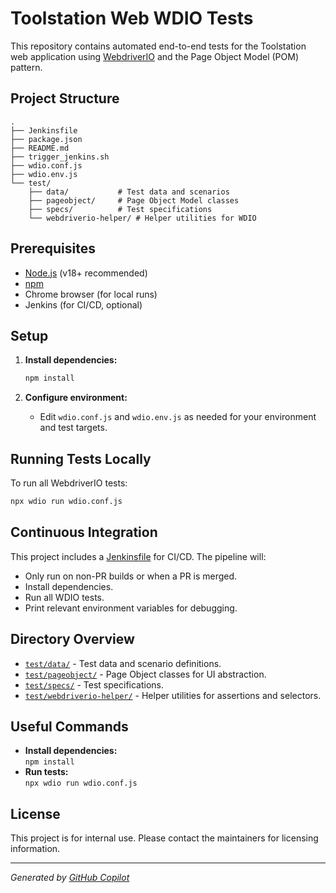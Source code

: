 # Toolstation Web WDIO Tests

This repository contains automated end-to-end tests for the Toolstation web application using [WebdriverIO](https://webdriver.io/) and the Page Object Model (POM) pattern.

## Project Structure

```
.
├── Jenkinsfile
├── package.json
├── README.md
├── trigger_jenkins.sh
├── wdio.conf.js
├── wdio.env.js
└── test/
    ├── data/           # Test data and scenarios
    ├── pageobject/     # Page Object Model classes
    ├── specs/          # Test specifications
    └── webdriverio-helper/ # Helper utilities for WDIO
```

## Prerequisites

- [Node.js](https://nodejs.org/) (v18+ recommended)
- [npm](https://www.npmjs.com/)
- Chrome browser (for local runs)
- Jenkins (for CI/CD, optional)

## Setup

1. **Install dependencies:**

   ```sh
   npm install
   ```

2. **Configure environment:**
   - Edit `wdio.conf.js` and `wdio.env.js` as needed for your environment and test targets.

## Running Tests Locally

To run all WebdriverIO tests:

```sh
npx wdio run wdio.conf.js
```

## Continuous Integration

This project includes a [Jenkinsfile](Jenkinsfile) for CI/CD. The pipeline will:

- Only run on non-PR builds or when a PR is merged.
- Install dependencies.
- Run all WDIO tests.
- Print relevant environment variables for debugging.

## Directory Overview

- [`test/data/`](test/data/) - Test data and scenario definitions.
- [`test/pageobject/`](test/pageobject/) - Page Object classes for UI abstraction.
- [`test/specs/`](test/specs/) - Test specifications.
- [`test/webdriverio-helper/`](test/webdriverio-helper/) - Helper utilities for assertions and selectors.

## Useful Commands

- **Install dependencies:**  
  `npm install`
- **Run tests:**  
  `npx wdio run wdio.conf.js`

## License

This project is for internal use. Please contact the maintainers for licensing information.

---

_Generated by [GitHub Copilot](https://github.com/features/copilot)_
